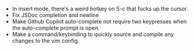 - In insert mode, there's a weird hotkey on S-c that fucks up the cursor.
- Fix JSDoc completion and newline
- Make Github Copilot auto-complete not require two keypresses when the auto-complete prompt is open.
- Make a command/keybinding to quickly source and compile any changes to the vim config.
